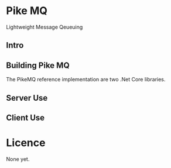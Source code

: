 # Pike MQ
Lightweight Message Qeueuing

## Intro
## Building Pike MQ
The PikeMQ reference implementation are two .Net Core libraries.

## Server Use
## Client Use
# Licence
None yet.
